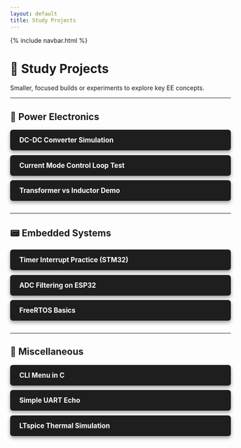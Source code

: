 ```yaml
---
layout: default
title: Study Projects
---
```


{% include navbar.html %}

<style>
.study-section {
  margin-bottom: 2em;
}

.study-section h2 {
  border-bottom: 2px solid #444;
  padding-bottom: 0.25em;
  margin-top: 2em;
  color: #66ccff;
}

.study-tile {
  display: block;
  background-color: #1e1e1e;
  color: white !important;
  padding: 1em 1.5em;
  margin: 0.75em 0;
  border-radius: 6px;
  text-decoration: none;
  box-shadow: 0 4px 8px rgba(0, 0, 0, 0.4);
  transition: transform 0.15s ease, box-shadow 0.15s ease, background-color 0.2s ease;
}

.study-tile:hover {
  background-color: #2a2a2a;
  transform: translateY(-3px);
  box-shadow: 0 8px 16px rgba(0, 0, 0, 0.6);
}

.study-tile h3 {
  margin: 0;
  font-size: 1.1em;
  color: white;
}
</style>

# 📘 Study Projects

Smaller, focused builds or experiments to explore key EE concepts.

---

## 🔌 Power Electronics

<div class="study-section">
  <a href="study.html" class="study-tile"><h3>DC-DC Converter Simulation</h3></a>
  <a href="study.html" class="study-tile"><h3>Current Mode Control Loop Test</h3></a>
  <a href="study.html" class="study-tile"><h3>Transformer vs Inductor Demo</h3></a>
</div>

---

## 📟 Embedded Systems

<div class="study-section">
  <a href="study.html" class="study-tile"><h3>Timer Interrupt Practice (STM32)</h3></a>
  <a href="study.html" class="study-tile"><h3>ADC Filtering on ESP32</h3></a>
  <a href="study.html" class="study-tile"><h3>FreeRTOS Basics</h3></a>
</div>

---

## 📡 Miscellaneous

<div class="study-section">
  <a href="study.html" class="study-tile"><h3>CLI Menu in C</h3></a>
  <a href="study.html" class="study-tile"><h3>Simple UART Echo</h3></a>
  <a href="study.html" class="study-tile"><h3>LTspice Thermal Simulation</h3></a>
</div>
